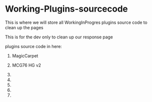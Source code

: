 
# Working-Plugins-sourcecode
This is where we will store all WorkingInProgres plugins source code to clean up the pages

This is for the dev only to clean up our response page

plugins source code in here:

1. MagicCarpet

2. MCG76 HG v2

3. 

4. 

5. 

6. 

7. 
